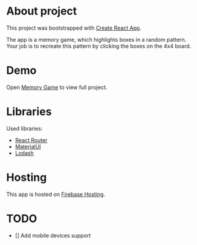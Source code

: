 # About project
This project was bootstrapped with [Create React App](https://github.com/facebook/create-react-app).

The app is a memory game, which highlights boxes in a random pattern. Your job is to recreate this pattern by clicking the boxes on the 4x4 board.

# Demo
Open [Memory Game](https://memory-game-86766.firebaseapp.com/) to view full project.

# Libraries
Used libraries: 
* [React Router](https://reactrouter.com/)
* [MaterialUI](https://material-ui.com/)
* [Lodash](https://lodash.com/)

# Hosting
This app is hosted on [Firebase Hosting](https://firebase.google.com/docs/hosting).

# TODO
* [] Add mobile devices support